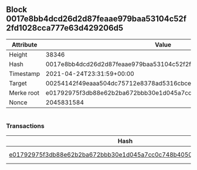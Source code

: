 ## Block 0017e8bb4dcd26d2d87feaae979baa53104c52f2fd1028cca777e63d429206d5

Attribute | Value
--- | ---
Height | 38346
Hash | 0017e8bb4dcd26d2d87feaae979baa53104c52f2fd1028cca777e63d429206d5
Timestamp | 2021-04-24T23:31:59+00:00
Target | 00254142f49eaaa504dc75712e8378ad5316cbcead634704b3734b6271167cc4
Merke root | e01792975f3db88e62b2ba672bbb30e1d045a7cc0c748b40506012eff27d3819
Nonce | 2045831584

```

```

### Transactions

Hash | Amount
--- | ---
[e01792975f3db88e62b2ba672bbb30e1d045a7cc0c748b40506012eff27d3819](e01792975f3db88e62b2ba672bbb30e1d045a7cc0c748b40506012eff27d3819.md) | 10.00000000 SKEPTI 
